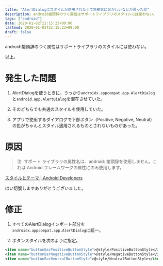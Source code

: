 ```yaml
---
title: "AlertDialogにスタイルが適用されなくて無邪気におかしいなとか思った話"
description: android接頭辞のつく属性はサポートライブラリのスタイルには使わない。
tags: ["android"]
date: 2020-01-02T22:15:23+09:00
lastmod: 2020-01-02T22:15:23+09:00
draft: false
---
```


android:接頭辞のつく属性はサポートライブラリのスタイルには使わない。

以上。

# 発生した問題

1. AlertDialogを使うときに、うっかり`androidx.appcompat.app.AlertDialog`と`android.app.AlertDialog`を混在させていた。

2. そのどちらでも共通のスタイルを使用していた。

3. アプリで使用するダイアログで下部ボタン（Positive, Negative, Neutral）の色がちゃんとスタイル適用されるものとされないものがあった。

# 原因

> 注: サポート ライブラリの属性名は、android: 接頭辞を使用しません。これは Android フレームワークの属性にのみ使用します。

[スタイルとテーマ | Android Developers](https://developer.android.com/guide/topics/ui/look-and-feel/themes.html)

はい切腹しますありがとうございました。

# 修正

1. すべてのAlertDialogインポート部分を`androidx.appcompat.app.AlertDialog`に統一。

2. ボタンスタイルを次のように指定。
```xml
<item name="buttonBarPositiveButtonStyle">@style/PositiveButtonStyle</item>
<item name="buttonBarNegativeButtonStyle">@style/NegativeButtonStyle</item>
<item name="buttonBarNeutralButtonStyle">@style/NeutralButtonStyle</item>
```

